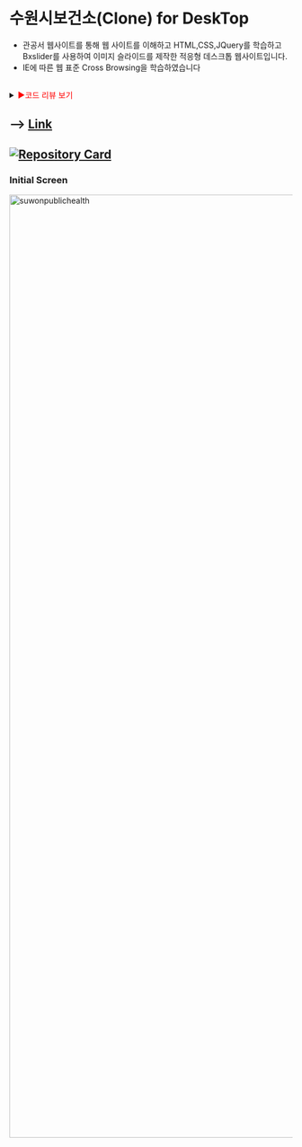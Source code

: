 # 수원시보건소(Clone) for DeskTop

- 관공서 웹사이트를 통해 웹 사이트를 이해하고 HTML,CSS,JQuery를 학습하고 Bxslider를 사용하여 이미지 슬라이드를 제작한 적응형 데스크톱 웹사이트입니다.
- IE에 따른 웹 표준 Cross Browsing을 학습하였습니다

##

<details>
<summary><span style="color:red">&#9658;코드 리뷰 보기</span></summary>
<div markdown="1">       
  
수원시 보건소 관공서 웹은 KT-alpha 홈페이지를 퍼블리싱 한 이후에 다시 한번 스스로 정리하고 제이 쿼리의 기본 기능 , IE 크로스 브라우징을 복습하고 Float정렬과 clearfix를 다시 한번 복습할 수 있었습니다


</div>
</details>

##

## --> [Link](https://kdn0325.github.io/SuwonPublicHealth/)

## [![Repository Card](https://widget.realdeveloper.pro/api/card?user=kdn0325&repo=SuwonPublicHealth)](https://github.com/kdn0325/SuwonPublicHealth')

### Initial Screen
<img width="1680" alt="suwonpublichealth" src="https://user-images.githubusercontent.com/91298955/148897654-05885afa-fd2b-4aa8-9f99-0a901bc7253a.png">
